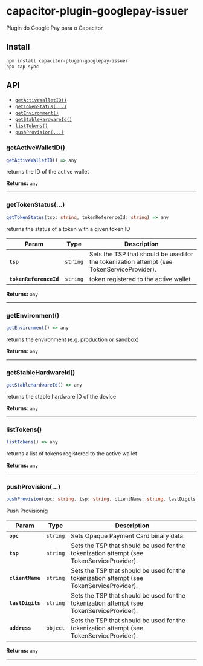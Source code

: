 # capacitor-plugin-googlepay-issuer

Plugin do Google Pay para o Capacitor

## Install

```bash
npm install capacitor-plugin-googlepay-issuer
npx cap sync
```

## API

<docgen-index>

* [`getActiveWalletID()`](#getactivewalletid)
* [`getTokenStatus(...)`](#gettokenstatus)
* [`getEnvironment()`](#getenvironment)
* [`getStableHardwareId()`](#getstablehardwareid)
* [`listTokens()`](#listtokens)
* [`pushProvision(...)`](#pushprovision)

</docgen-index>

<docgen-api>
<!--Update the source file JSDoc comments and rerun docgen to update the docs below-->

### getActiveWalletID()

```typescript
getActiveWalletID() => any
```

returns the ID of the active wallet

**Returns:** <code>any</code>

--------------------


### getTokenStatus(...)

```typescript
getTokenStatus(tsp: string, tokenReferenceId: string) => any
```

returns the status of a token with a given token ID

| Param                  | Type                | Description                                                                               |
| ---------------------- | ------------------- | ----------------------------------------------------------------------------------------- |
| **`tsp`**              | <code>string</code> | Sets the TSP that should be used for the tokenization attempt (see TokenServiceProvider). |
| **`tokenReferenceId`** | <code>string</code> | token registered to the active wallet                                                     |

**Returns:** <code>any</code>

--------------------


### getEnvironment()

```typescript
getEnvironment() => any
```

returns the environment (e.g. production or sandbox)

**Returns:** <code>any</code>

--------------------


### getStableHardwareId()

```typescript
getStableHardwareId() => any
```

returns the stable hardware ID of the device

**Returns:** <code>any</code>

--------------------


### listTokens()

```typescript
listTokens() => any
```

returns a list of tokens registered to the active wallet

**Returns:** <code>any</code>

--------------------


### pushProvision(...)

```typescript
pushProvision(opc: string, tsp: string, clientName: string, lastDigits: string, address: object) => any
```

Push Provisionig

| Param            | Type                | Description                                                                               |
| ---------------- | ------------------- | ----------------------------------------------------------------------------------------- |
| **`opc`**        | <code>string</code> | Sets Opaque Payment Card binary data.                                                     |
| **`tsp`**        | <code>string</code> | Sets the TSP that should be used for the tokenization attempt (see TokenServiceProvider). |
| **`clientName`** | <code>string</code> | Sets the TSP that should be used for the tokenization attempt (see TokenServiceProvider). |
| **`lastDigits`** | <code>string</code> | Sets the TSP that should be used for the tokenization attempt (see TokenServiceProvider). |
| **`address`**    | <code>object</code> | Sets the TSP that should be used for the tokenization attempt (see TokenServiceProvider). |

**Returns:** <code>any</code>

--------------------

</docgen-api>
